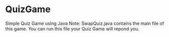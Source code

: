 # QuizGame
Simple Quiz Game using Java
Note: 
  SwapQuiz.java contains the main file of this game.
  You can run this file your Quiz Game will repond you.
  

